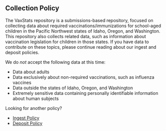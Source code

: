## Collection Policy
The VaxStats repository is a submissions-based repository, focused on collecting data about required vaccinations/immunizations for school-aged children in the Pacific Northwest states of Idaho, Oregon, and Washington. This repository also collects related data, such as information about vaccination legislation for children in those states. If you have data to contribute on these topics, please continue reading about our ingest and deposit policies. 

We do _not_ accept the following data at this time: 
- Data about adults
- Data exclusively about non-required vaccinations, such as influenza vaccines
- Data outside the states of Idaho, Oregon, and Washington
- Extremely sensitive data containing personally identifiable information about human subjects

Looking for another policy?
- [Ingest Policy](https://github.com/kthrog/VaxStats/edit/master/protocolReport/policies/ingestPolicy.md)
- [Deposit Policy](https://github.com/kthrog/VaxStats/edit/master/protocolReport/policies/depositPolicy.md)
